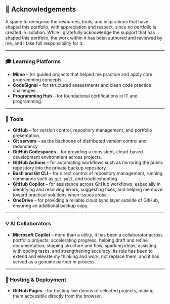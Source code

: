 ## 🤝 Acknowledgements  

A space to recognise the resources, tools, and inspirations that have shaped this portfolio, with appreciation and respect, since no portfolio is created in isolation. While I gratefully acknowledge the support that has shaped this portfolio, the work within it has been authored and reviewed by me, and I take full responsibility for it.

---

### 🎓 Learning Platforms  
- **Mimo** – for guided projects that helped me practice and apply core programming concepts.  
- **CodeSignal** – for structured assessments and clean code practice challenges.  
- **Programming Hub** – for foundational certifications in IT and programming.  

---

### 🔧 Tools  
- **GitHub** – for version control, repository management, and portfolio presentation.  
- **Git servers** – as the backbone of distributed version control and redundancy.  
- **GitHub Codespaces** – for providing a consistent, cloud-based development environment across projects.  
- **GitHub Actions** – for automating workflows such as mirroring the public repository into the private backup repository.  
- **Bash and Git CLI** – for direct control of repository management, running commands such as `git pull`, and troubleshooting.  
- **GitHub Copilot** – for assistance across GitHub workflows, especially in identifying and resolving errors, suggesting fixes, and helping me move toward practical solutions when issues arose.  
- **OneDrive** – for providing a reliable cloud sync layer outside of GitHub, ensuring an additional backup copy.  

---

### 💡 AI Collaborators  
- **Microsoft Copilot** – more than a utility, it has been a collaborator across portfolio projects: accelerating progress, helping draft and refine documentation, shaping structure and flow, sparking ideas, assisting with coding tasks, and strengthening accuracy. Its role has been to extend and elevate my thinking and work, not replace them, and it has served as a genuine partner in process.  

---

### 📡 Hosting & Deployment  
- **GitHub Pages** – for hosting live demos of selected projects, making them accessible directly from the browser.  
